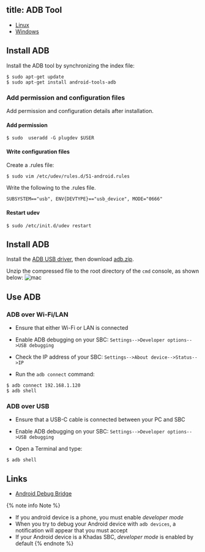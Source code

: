 title: ADB Tool
---

<ul class="nav nav-tabs" id="myTab" role="tablist">
  <li class="nav-item" role="presentation">
    <a class="nav-link active" id="Linux-tab" data-toggle="tab" href="#Linux-pins" role="tab" aria-controls="Linux" aria-selected="true">Linux</a>
  </li>
  <li class="nav-item" role="presentation">
    <a class="nav-link" id="Windows-tab" data-toggle="tab" href="#Windows-pins" role="tab" aria-controls="Windows" aria-selected="false">Windows</a>
  </li>
</ul>
<div class="tab-content" id="myTabContent">
<div class="tab-pane fade show active" id="Linux-pins" role="tabpanel" aria-labelledby="Linux-tab">

## Install ADB

Install the ADB tool by synchronizing the index file:

```shell
$ sudo apt-get update
$ sudo apt-get install android-tools-adb
```

### Add permission and configuration files

Add permission and configuration details after installation.

#### Add permission

```shell
$ sudo  useradd -G plugdev $USER
```

#### Write configuration files

Create a .rules file:

```shell
$ sudo vim /etc/udev/rules.d/51-android.rules
```

Write the following to the .rules file.

```shell
SUBSYSTEM=="usb", ENV{DEVTYPE}=="usb_device", MODE="0666"
```

#### Restart udev

```shell
$ sudo /etc/init.d/udev restart
```
</div>
<div class="tab-pane fade" id="Windows-pins" role="tabpanel" aria-labelledby="Windows-tab">

## Install ADB

Install the [ADB USB driver](UpgradeViaUSBCable.html), then download [adb.zip](https://dl.khadas.com/products/edge/tool/ADB.zip).

Unzip the compressed file to the root directory of the `cmd` console, as shown below:
![mac](/android/images/vim4/adb.png)

</div>
</div>

## Use ADB

### ADB over Wi-Fi/LAN

* Ensure that either Wi-Fi or LAN is connected

* Enable ADB debugging on your SBC: `Settings-->Developer options-->USB debugging`

* Check the IP address of your SBC: `Settings-->About device-->Status-->IP`

* Run the `adb connect` command:
```shell
$ adb connect 192.168.1.120
$ adb shell
```

### ADB over USB

* Ensure that a USB-C cable is connected between your PC and SBC

* Enable ADB debugging on your SBC: `Settings-->Developer options-->USB debugging`

* Open a Terminal and type:
```shell
$ adb shell
```

## Links

* [Android Debug Bridge](https://developer.android.com/studio/command-line/adb.html)

{% note info Note %}
* If you android device is a phone, you must enable *developer mode*
* When you try to debug your Android device with `adb devices`, a notification will appear that you must accept
* If your Android device is a Khadas SBC, *developer mode* is enabled by default
{% endnote %}
